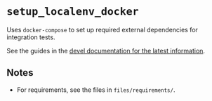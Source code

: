 # `setup_localenv_docker`
Uses `docker-compose` to set up required external dependencies for integration tests.

See the guides in the [devel documentation for the latest information](https://docs.ansible.com/ansible/devel/collections/community/hashi_vault/).

## Notes
* For requirements, see the files in `files/requirements/`.
